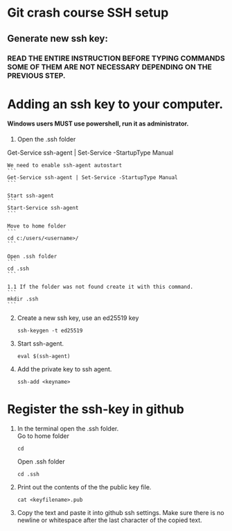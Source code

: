 # Git crash course SSH setup


## Generate new ssh key:
### READ THE ENTIRE INSTRUCTION BEFORE TYPING COMMANDS SOME OF THEM ARE NOT NECESSARY DEPENDING ON THE PREVIOUS STEP.

# Adding an ssh key to your computer.
#### Windows users MUST use powershell, run it as administrator.

1. Open the .ssh folder


Get-Service ssh-agent | Set-Service -StartupType Manual

    We need to enable ssh-agent autostart
    ```
    Get-Service ssh-agent | Set-Service -StartupType Manual
    ```

    Start ssh-agent
    ```
    Start-Service ssh-agent
    ```

    Move to home folder
	```
	cd c:/users/<username>/
    ```

    Open .ssh folder
    ```
    cd .ssh
	```

	1.1 If the folder was not found create it with this command.
	```
	mkdir .ssh
	```
2. Create a new ssh key, use an ed25519 key
	```
	ssh-keygen -t ed25519
	```
1. Start ssh-agent.
	```
	eval $(ssh-agent)
	```
1. Add the private key to ssh agent.
	```
	ssh-add <keyname>
	```

# Register the ssh-key in github
1. In the terminal open the .ssh folder.
\
	Go to home folder
    ```
	cd
    ```
    Open .ssh folder
    ```
	cd .ssh
	```

2. Print out the contents of the the public key file.
	```
	cat <keyfilename>.pub
	```
3. Copy the text and paste it into github ssh settings. Make sure there is no newline or whitespace after the last character of the copied text.





